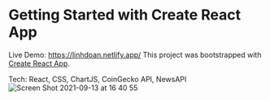 # Getting Started with Create React App
Live Demo: https://linhdoan.netlify.app/
This project was bootstrapped with [Create React App](https://github.com/facebook/create-react-app).


Tech: React, CSS, ChartJS, CoinGecko API, NewsAPI
![Screen Shot 2021-09-13 at 16 40 55](https://user-images.githubusercontent.com/78831085/133153706-86e2eed2-ee3e-43a8-9015-3d2dcc6d81a4.png)

